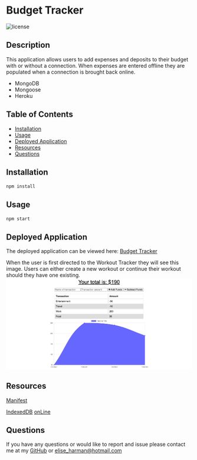 # Budget Tracker

![license](https://img.shields.io/badge/License-MIT-blue.svg)

## Description

This application allows users to add expenses and deposits to their budget with or without a connection. When expenses are entered offline they are populated when a connection is brought back online.

- MongoDB
- Mongoose
- Heroku

## Table of Contents

- [Installation](#installation)
- [Usage](#usage)
- [Deployed Application](#deplyedApplication)
- [Resources](#resources)
- [Questions](#questions)

## Installation

```
npm install
```

## Usage

```
npm start
```

## Deployed Application

The deployed application can be viewed here: [Budget Tracker](https://mighty-headland-47120.herokuapp.com/)

When the user is first directed to the Workout Tracker they will see this image. Users can either create a new workout or continue their workout should they have one existing.  
![Workout Tracker Home Page](public/images/budgetapp.png)

## Resources

[Manifest](https://developer.mozilla.org/en-US/docs/Web/Manifest)

[IndexedDB](https://developer.mozilla.org/en-US/docs/Web/API/IndexedDB_API/Using_IndexedDB)
[onLine](https://developer.mozilla.org/en-US/docs/Web/API/Navigator/onLine)

## Questions

If you have any questions or would like to report and issue please contact me at my [GitHub](https://github.com/harmane4) or elise_harman@hotmail.com
